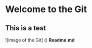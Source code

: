 <h1> Welcome to the Git </h1>
<h2> This is a test </h2>
![image of the Git] ()
<strong> Readme.md </strong>
